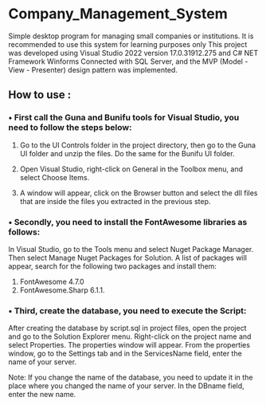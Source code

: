# Company_Management_System

Simple desktop program for managing small companies or institutions. It is recommended to use this system for learning purposes only
This project was developed using Visual Studio 2022 version 17.0.31912.275 and
C# NET Framework Winforms Connected with SQL Server, and the MVP (Model - View - Presenter) design pattern was implemented.

## How to use :

### •	First call the Guna and Bunifu tools for Visual Studio, you need to follow the steps below:

1.	Go to the UI Controls folder in the project directory, then go to the Guna UI folder and unzip the files. Do the same for the Bunifu UI folder.

2.	Open Visual Studio, right-click on General in the Toolbox menu, and select Choose Items.


3.	A window will appear, click on the Browser button and select the dll files that are inside the files you extracted in the previous step.

### •	Secondly, you need to install the FontAwesome libraries as follows:

In Visual Studio, go to the Tools menu and select Nuget Package Manager. Then select Manage Nuget Packages for Solution. A list of packages will appear, search for the following two packages and install them:

1.	FontAwesome 4.7.0
2.	FontAwesome.Sharp 6.1.1.

### •	Third, create the database, you need to execute the Script:
After creating the database by script.sql in project files, open the project and go to the Solution Explorer menu. Right-click on the project name and select Properties. The properties window will appear. From the properties window, go to the Settings tab and in the ServicesName field, enter the name of your server.

Note: If you change the name of the database, you need to update it in the place where you changed the name of your server. In the DBname field, enter the new name.

